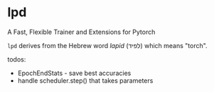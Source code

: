 # lpd
A Fast, Flexible Trainer and Extensions for Pytorch

``lpd`` derives from the Hebrew word *lapid* (לפיד) which means "torch".


todos:
* EpochEndStats - save best accuracies
* handle scheduler.step() that takes parameters
